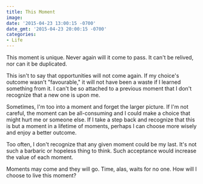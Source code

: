 ```yaml
---
title: This Moment
image: 
date: '2015-04-23 13:00:15 -0700'
date_gmt: '2015-04-23 20:00:15 -0700'
categories:
- Life
---
```

This moment is unique. Never again will it come to pass. It can't be relived, nor can it be duplicated.

This isn't to say that opportunities will not come again. If my choice's outcome wasn't "favourable," it will not have been a waste if I learned something from it. I can't be so attached to a previous moment that I don't recognize that a new one is upon me.

Sometimes, I'm too into a moment and forget the larger picture. If I'm not careful, the moment can be all-consuming and I could make a choice that might hurt me or someone else. If I take a step back and recognize that this is but a moment in a lifetime of moments, perhaps I can choose more wisely and enjoy a better outcome.

Too often, I don't recognize that any given moment could be my last. It's not such a barbaric or hopeless thing to think. Such acceptance would increase the value of each moment.

Moments may come and they will go. Time, alas, waits for no one. How will I choose to live this moment?
